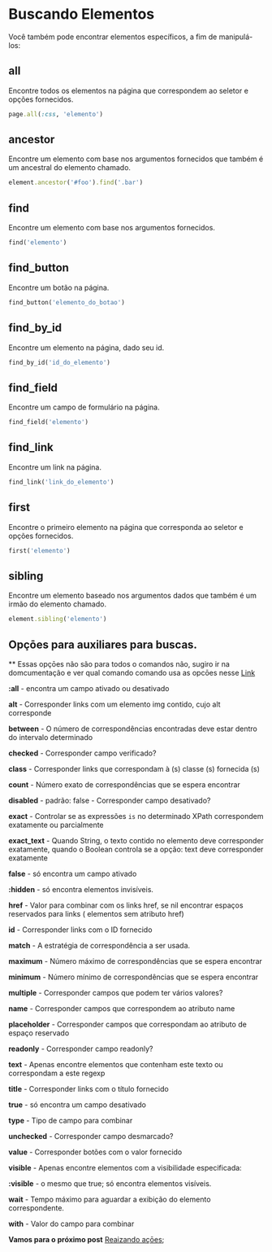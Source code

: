 # Buscando Elementos

Você também pode encontrar elementos específicos, a fim de manipulá-los:

## all

Encontre todos os elementos na página que correspondem ao seletor e opções fornecidos.

```ruby
page.all(:css, 'elemento')
```

## ancestor

Encontre um elemento com base nos argumentos fornecidos que também é um ancestral do elemento chamado.

```ruby
element.ancestor('#foo').find('.bar')
```

## find

Encontre um elemento com base nos argumentos fornecidos.

```ruby
find('elemento')
```

## find_button

Encontre um botão na página.

```ruby
find_button('elemento_do_botao')
```

## find_by_id

Encontre um elemento na página, dado seu id.

```ruby
find_by_id('id_do_elemento')
```

## find_field

Encontre um campo de formulário na página.

```ruby
find_field('elemento')
```

## find_link

Encontre um link na página.

```ruby
find_link('link_do_elemento')
```

## first

Encontre o primeiro elemento na página que corresponda ao seletor e opções fornecidos.

```ruby
first('elemento')
```

## sibling

Encontre um elemento baseado nos argumentos dados que também é um irmão do elemento chamado.

```ruby
element.sibling('elemento')
```

## Opçōes para auxiliares para buscas.

** Essas opçōes não são para todos o comandos não, sugiro ir na domcumentação e ver qual comando comando usa as opcōes nesse [Link](https://www.rubydoc.info/github/teamcapybara/capybara/master/Capybara/Node/Finders)


**:all** - encontra um campo ativado ou desativado

**alt** - Corresponder links com um elemento img contido, cujo alt corresponde

**between** - O número de correspondências encontradas deve estar dentro do intervalo determinado

**checked** - Corresponder campo verificado?

**class** - Corresponder links que correspondam à (s) classe (s) fornecida (s)

**count** - Número exato de correspondências que se espera encontrar

**disabled** - padrão: false - Corresponder campo desativado?

**exact** - Controlar se as expressões `is` no determinado XPath correspondem exatamente ou parcialmente

**exact_text** - Quando String, o texto contido no elemento deve corresponder exatamente, quando o Boolean controla se a opção: text deve corresponder exatamente

**false** - só encontra um campo ativado

**:hidden** - só encontra elementos invisíveis.

**href** - Valor para combinar com os links href, se nil encontrar espaços reservados para links (<a> elementos sem atributo href)

**id** - Corresponder links com o ID fornecido

**match** - A estratégia de correspondência a ser usada.

**maximum** - Número máximo de correspondências que se espera encontrar

**minimum** - Número mínimo de correspondências que se espera encontrar

**multiple** - Corresponder campos que podem ter vários valores?

**name** - Corresponder campos que correspondem ao atributo name

**placeholder** - Corresponder campos que correspondam ao atributo de espaço reservado

**readonly** - Corresponder campo readonly?

**text** - Apenas encontre elementos que contenham este texto ou correspondam a este regexp

**title** - Corresponder links com o título fornecido

**true** - só encontra um campo desativado

**type** - Tipo de campo para combinar

**unchecked** - Corresponder campo desmarcado?

**value** - Corresponder botões com o valor fornecido

**visible** - Apenas encontre elementos com a visibilidade especificada:

**:visible** - o mesmo que true; só encontra elementos visíveis.

**wait** - Tempo máximo para aguardar a exibição do elemento correspondente.

**with** - Valor do campo para combinar

**Vamos para o próximo post** [Reaizando açōes](https://github.com/brunobatista25/best_archer/blob/master/tests/Capybara/06-realizando_acoes.md);